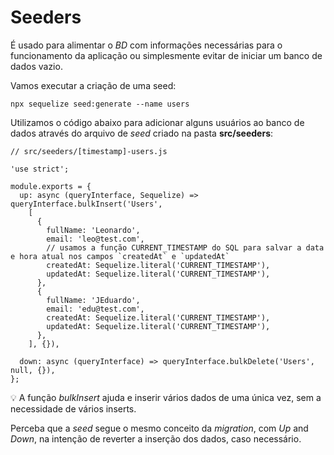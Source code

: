 # Seeders

É usado para alimentar o _BD_ com informações necessárias para o funcionamento da aplicação ou simplesmente evitar de iniciar um banco de dados vazio.

Vamos executar a criação de uma seed:
```
npx sequelize seed:generate --name users
```

Utilizamos o código abaixo para adicionar alguns usuários ao banco de dados através do arquivo de _seed_ criado na pasta __src/seeders__:
```
// src/seeders/[timestamp]-users.js

'use strict';

module.exports = {
  up: async (queryInterface, Sequelize) => queryInterface.bulkInsert('Users',
    [
      {
        fullName: 'Leonardo',
        email: 'leo@test.com',
        // usamos a função CURRENT_TIMESTAMP do SQL para salvar a data e hora atual nos campos `createdAt` e `updatedAt`
        createdAt: Sequelize.literal('CURRENT_TIMESTAMP'),
        updatedAt: Sequelize.literal('CURRENT_TIMESTAMP'),
      },
      {
        fullName: 'JEduardo',
        email: 'edu@test.com',
        createdAt: Sequelize.literal('CURRENT_TIMESTAMP'),
        updatedAt: Sequelize.literal('CURRENT_TIMESTAMP'),
      },
    ], {}),

  down: async (queryInterface) => queryInterface.bulkDelete('Users', null, {}),
};
```
💡 A função _bulkInsert_ ajuda e inserir vários dados de uma única vez, sem a necessidade de vários inserts.

Perceba que a _seed_ segue o mesmo conceito da _migration_, com _Up_ and _Down_, na intenção de reverter a inserção dos dados, caso necessário.